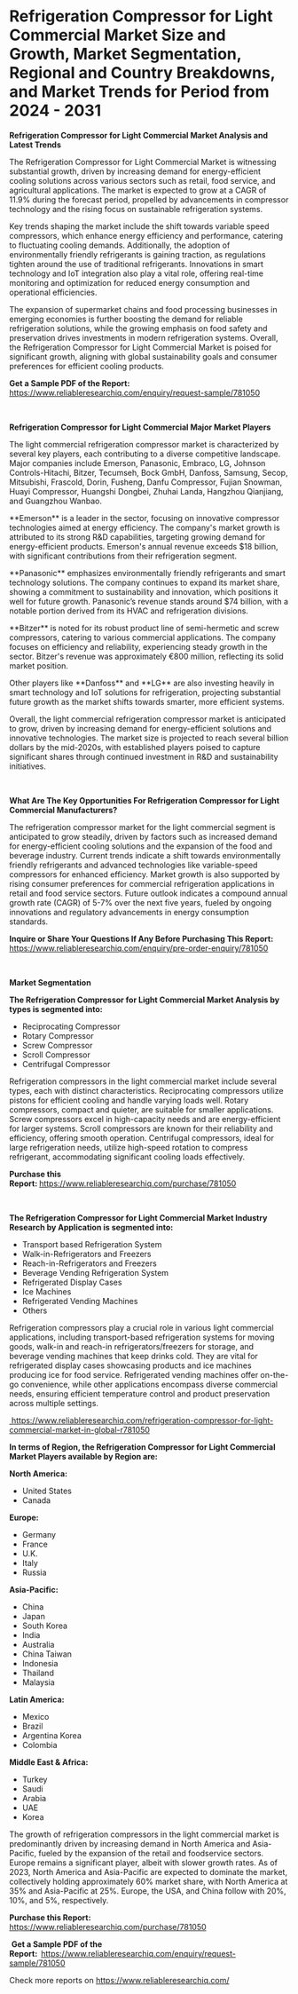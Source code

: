 <p><h1>Refrigeration Compressor for Light Commercial Market Size and Growth, Market Segmentation, Regional and Country Breakdowns, and Market Trends for Period from 2024 -  2031</h1></p><p><strong>Refrigeration Compressor for Light Commercial Market Analysis and Latest Trends</strong></p>
<p><p>The Refrigeration Compressor for Light Commercial Market is witnessing substantial growth, driven by increasing demand for energy-efficient cooling solutions across various sectors such as retail, food service, and agricultural applications. The market is expected to grow at a CAGR of 11.9% during the forecast period, propelled by advancements in compressor technology and the rising focus on sustainable refrigeration systems.</p><p>Key trends shaping the market include the shift towards variable speed compressors, which enhance energy efficiency and performance, catering to fluctuating cooling demands. Additionally, the adoption of environmentally friendly refrigerants is gaining traction, as regulations tighten around the use of traditional refrigerants. Innovations in smart technology and IoT integration also play a vital role, offering real-time monitoring and optimization for reduced energy consumption and operational efficiencies.</p><p>The expansion of supermarket chains and food processing businesses in emerging economies is further boosting the demand for reliable refrigeration solutions, while the growing emphasis on food safety and preservation drives investments in modern refrigeration systems. Overall, the Refrigeration Compressor for Light Commercial Market is poised for significant growth, aligning with global sustainability goals and consumer preferences for efficient cooling products.</p></p>
<p><strong>Get a Sample PDF of the Report:&nbsp;</strong> <a href="https://www.reliableresearchiq.com/enquiry/request-sample/781050?utm_campaign=1117&utm_medium=2&utm_source=Github&utm_content=ia&utm_term=30122024&utm_id=refrigeration-compressor-for-light-commercial">https://www.reliableresearchiq.com/enquiry/request-sample/781050</a></p>
<p>&nbsp;</p>
<p><strong>Refrigeration Compressor for Light Commercial Major Market Players</strong></p>
<p><p>The light commercial refrigeration compressor market is characterized by several key players, each contributing to a diverse competitive landscape. Major companies include Emerson, Panasonic, Embraco, LG, Johnson Controls-Hitachi, Bitzer, Tecumseh, Bock GmbH, Danfoss, Samsung, Secop, Mitsubishi, Frascold, Dorin, Fusheng, Danfu Compressor, Fujian Snowman, Huayi Compressor, Huangshi Dongbei, Zhuhai Landa, Hangzhou Qianjiang, and Guangzhou Wanbao.</p><p>**Emerson** is a leader in the sector, focusing on innovative compressor technologies aimed at energy efficiency. The company's market growth is attributed to its strong R&D capabilities, targeting growing demand for energy-efficient products. Emerson's annual revenue exceeds $18 billion, with significant contributions from their refrigeration segment.</p><p>**Panasonic** emphasizes environmentally friendly refrigerants and smart technology solutions. The company continues to expand its market share, showing a commitment to sustainability and innovation, which positions it well for future growth. Panasonic’s revenue stands around $74 billion, with a notable portion derived from its HVAC and refrigeration divisions.</p><p>**Bitzer** is noted for its robust product line of semi-hermetic and screw compressors, catering to various commercial applications. The company focuses on efficiency and reliability, experiencing steady growth in the sector. Bitzer's revenue was approximately €800 million, reflecting its solid market position.</p><p>Other players like **Danfoss** and **LG** are also investing heavily in smart technology and IoT solutions for refrigeration, projecting substantial future growth as the market shifts towards smarter, more efficient systems.</p><p>Overall, the light commercial refrigeration compressor market is anticipated to grow, driven by increasing demand for energy-efficient solutions and innovative technologies. The market size is projected to reach several billion dollars by the mid-2020s, with established players poised to capture significant shares through continued investment in R&D and sustainability initiatives.</p></p>
<p>&nbsp;</p>
<p><strong>What Are The Key Opportunities For Refrigeration Compressor for Light Commercial Manufacturers?</strong></p>
<p><p>The refrigeration compressor market for the light commercial segment is anticipated to grow steadily, driven by factors such as increased demand for energy-efficient cooling solutions and the expansion of the food and beverage industry. Current trends indicate a shift towards environmentally friendly refrigerants and advanced technologies like variable-speed compressors for enhanced efficiency. Market growth is also supported by rising consumer preferences for commercial refrigeration applications in retail and food service sectors. Future outlook indicates a compound annual growth rate (CAGR) of 5-7% over the next five years, fueled by ongoing innovations and regulatory advancements in energy consumption standards.</p></p>
<p><strong>Inquire or Share Your Questions If Any Before Purchasing This Report:</strong> <a href="https://www.reliableresearchiq.com/enquiry/pre-order-enquiry/781050?utm_campaign=1117&utm_medium=2&utm_source=Github&utm_content=ia&utm_term=30122024&utm_id=refrigeration-compressor-for-light-commercial">https://www.reliableresearchiq.com/enquiry/pre-order-enquiry/781050</a></p>
<p>&nbsp;</p>
<p><strong>Market Segmentation</strong></p>
<p><strong>The Refrigeration Compressor for Light Commercial Market Analysis by types is segmented into:</strong></p>
<p><ul><li>Reciprocating Compressor</li><li>Rotary Compressor</li><li>Screw Compressor</li><li>Scroll Compressor</li><li>Centrifugal Compressor</li></ul></p>
<p><p>Refrigeration compressors in the light commercial market include several types, each with distinct characteristics. Reciprocating compressors utilize pistons for efficient cooling and handle varying loads well. Rotary compressors, compact and quieter, are suitable for smaller applications. Screw compressors excel in high-capacity needs and are energy-efficient for larger systems. Scroll compressors are known for their reliability and efficiency, offering smooth operation. Centrifugal compressors, ideal for large refrigeration needs, utilize high-speed rotation to compress refrigerant, accommodating significant cooling loads effectively.</p></p>
<p><strong>Purchase this Report:&nbsp;</strong><a href="https://www.reliableresearchiq.com/purchase/781050?utm_campaign=1117&utm_medium=2&utm_source=Github&utm_content=ia&utm_term=30122024&utm_id=refrigeration-compressor-for-light-commercial">https://www.reliableresearchiq.com/purchase/781050</a></p>
<p>&nbsp;</p>
<p><strong>The Refrigeration Compressor for Light Commercial Market Industry Research by Application is segmented into:</strong></p>
<p><ul><li>Transport based Refrigeration System</li><li>Walk-in-Refrigerators and Freezers</li><li>Reach-in-Refrigerators and Freezers</li><li>Beverage Vending Refrigeration System</li><li>Refrigerated Display Cases</li><li>Ice Machines</li><li>Refrigerated Vending Machines</li><li>Others</li></ul></p>
<p><p>Refrigeration compressors play a crucial role in various light commercial applications, including transport-based refrigeration systems for moving goods, walk-in and reach-in refrigerators/freezers for storage, and beverage vending machines that keep drinks cold. They are vital for refrigerated display cases showcasing products and ice machines producing ice for food service. Refrigerated vending machines offer on-the-go convenience, while other applications encompass diverse commercial needs, ensuring efficient temperature control and product preservation across multiple settings.</p></p>
<p><a href="https://www.reliableresearchiq.com/refrigeration-compressor-for-light-commercial-market-in-global-r781050?utm_campaign=1117&utm_medium=2&utm_source=Github&utm_content=ia&utm_term=30122024&utm_id=refrigeration-compressor-for-light-commercial">&nbsp;https://www.reliableresearchiq.com/refrigeration-compressor-for-light-commercial-market-in-global-r781050</a></p>
<p><strong>In terms of Region, the Refrigeration Compressor for Light Commercial Market Players available by Region are:</strong></p>
<p>
    <p> <strong> North America: </strong>
        <ul>
            <li>United States</li>
            <li>Canada</li>
        </ul>
        </p> 
    <p> <strong> Europe: </strong>
        <ul>
            <li>Germany</li>
            <li>France</li>
            <li>U.K.</li>
            <li>Italy</li>
            <li>Russia</li>
        </ul>
        </p> 
    <p> <strong> Asia-Pacific: </strong>
        <ul>
            <li>China</li>
            <li>Japan</li>
            <li>South Korea</li>
            <li>India</li>
            <li>Australia</li>
            <li>China Taiwan</li>
            <li>Indonesia</li>
            <li>Thailand</li>
            <li>Malaysia</li>
        </ul>
        </p> 
    <p> <strong> Latin America: </strong>
        <ul>
            <li>Mexico</li>
            <li>Brazil</li>
            <li>Argentina Korea</li>
            <li>Colombia</li>
        </ul>
        </p> 
    <p> <strong> Middle East & Africa: </strong>
        <ul>
            <li>Turkey</li>
            <li>Saudi</li>
            <li>Arabia</li>
            <li>UAE</li>
            <li>Korea</li>
        </ul>
    </p>
    </p>
<p><p>The growth of refrigeration compressors in the light commercial market is predominantly driven by increasing demand in North America and Asia-Pacific, fueled by the expansion of the retail and foodservice sectors. Europe remains a significant player, albeit with slower growth rates. As of 2023, North America and Asia-Pacific are expected to dominate the market, collectively holding approximately 60% market share, with North America at 35% and Asia-Pacific at 25%. Europe, the USA, and China follow with 20%, 10%, and 5%, respectively.</p></p>
<p><strong>Purchase this Report: </strong><a href="https://www.reliableresearchiq.com/purchase/781050?utm_campaign=1117&utm_medium=2&utm_source=Github&utm_content=ia&utm_term=30122024&utm_id=refrigeration-compressor-for-light-commercial">https://www.reliableresearchiq.com/purchase/781050</a></p>
<p>&nbsp;<strong>Get a Sample PDF of the Report:&nbsp;&nbsp;</strong><a href="https://www.reliableresearchiq.com/enquiry/request-sample/781050?utm_campaign=1117&utm_medium=2&utm_source=Github&utm_content=ia&utm_term=30122024&utm_id=refrigeration-compressor-for-light-commercial">https://www.reliableresearchiq.com/enquiry/request-sample/781050</a></p>
<p><strong></strong></p>
<p>Check more reports on <a href="https://www.reliableresearchiq.com/?utm_campaign=1117&utm_medium=2&utm_source=Github&utm_content=ia&utm_term=30122024&utm_id=refrigeration-compressor-for-light-commercial">https://www.reliableresearchiq.com/</a></p>
